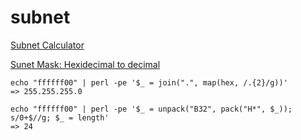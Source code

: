# subnet
[Subnet Calculator](https://www.calculator.net/ip-subnet-calculator.html)

[Sunet Mask: Hexidecimal to decimal](https://www.pawprint.net/designresources/netmask-converter.php)

```
echo "ffffff00" | perl -pe '$_ = join(".", map(hex, /.{2}/g))'
=> 255.255.255.0

echo "ffffff00" | perl -pe '$_ = unpack("B32", pack("H*", $_)); s/0+$//g; $_ = length'
=> 24
```
